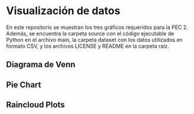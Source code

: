 # Visualización de datos
En este repositorio se muestran los tres gráficos requeridos para la PEC 2. Además, se encuentra la carpeta source con el código ejecutable de Python en el archivo main, la carpeta dataset con los datos utilizados en formato CSV, y los archivos LICENSE y README en la carpeta raíz.

## Diagrama de Venn

## Pie Chart

## Raincloud Plots


